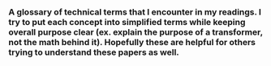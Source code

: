 ### A glossary of technical terms that I encounter in my readings. I try to put each concept into simplified terms while keeping overall purpose clear (ex. explain the purpose of a transformer, not the math behind it). Hopefully these are helpful for others trying to understand these papers as well.